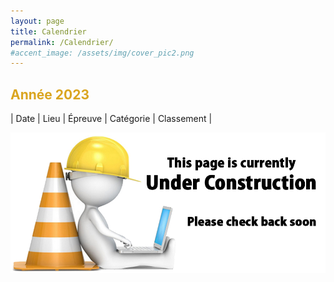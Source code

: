 ```yaml
---
layout: page
title: Calendrier
permalink: /Calendrier/
#accent_image: /assets/img/cover_pic2.png
---
```


<style>
j { color: GoldenRod }
</style>


## <j>Année 2023 </j>

| Date | Lieu | Épreuve | Catégorie | Classement |


![image](/assets/img/under_construction.jpg)
